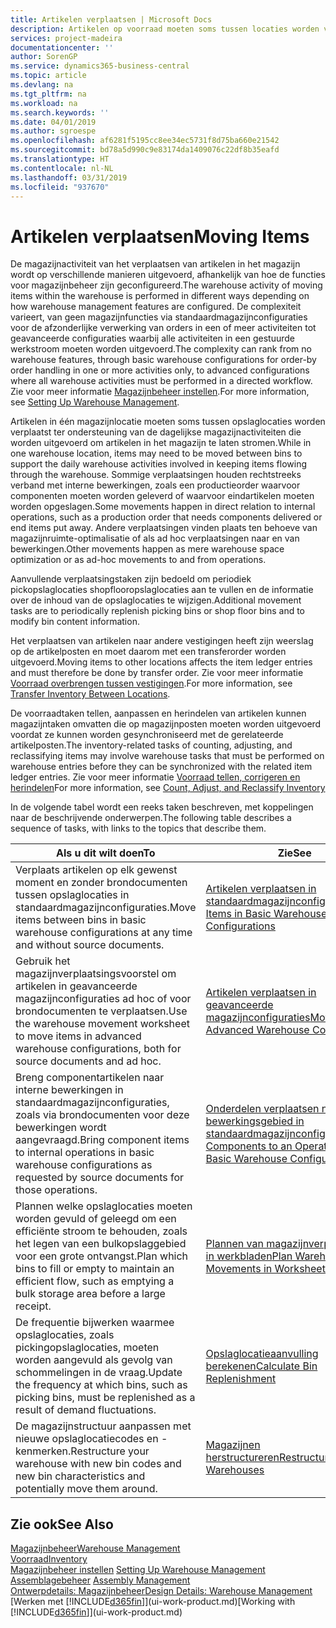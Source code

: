 ```yaml
---
title: Artikelen verplaatsen | Microsoft Docs
description: Artikelen op voorraad moeten soms tussen locaties worden verplaatst ter ondersteuning van de dagelijkse magazijnactiviteiten die worden uitgevoerd om artikelen in het magazijn te laten stromen. Sommige verplaatsingen houden rechtstreeks verband met interne bewerkingen, zoals een productieorder waarvoor componenten moeten worden geleverd of waarvoor eindartikelen moeten worden opgeslagen. Andere verplaatsingen vinden plaats ten behoeve van magazijnruimte-optimalisatie of als ad hoc verplaatsingen naar en van bewerkingen.
services: project-madeira
documentationcenter: ''
author: SorenGP
ms.service: dynamics365-business-central
ms.topic: article
ms.devlang: na
ms.tgt_pltfrm: na
ms.workload: na
ms.search.keywords: ''
ms.date: 04/01/2019
ms.author: sgroespe
ms.openlocfilehash: af6281f5195cc8ee34ec5731f8d75ba660e21542
ms.sourcegitcommit: bd78a5d990c9e83174da1409076c22df8b35eafd
ms.translationtype: HT
ms.contentlocale: nl-NL
ms.lasthandoff: 03/31/2019
ms.locfileid: "937670"
---
```

# <a name="moving-items"></a><span data-ttu-id="6d57a-105">Artikelen verplaatsen</span><span class="sxs-lookup"><span data-stu-id="6d57a-105">Moving Items</span></span>
<span data-ttu-id="6d57a-106">De magazijnactiviteit van het verplaatsen van artikelen in het magazijn wordt op verschillende manieren uitgevoerd, afhankelijk van hoe de functies voor magazijnbeheer zijn geconfigureerd.</span><span class="sxs-lookup"><span data-stu-id="6d57a-106">The warehouse activity of moving items within the warehouse is performed in different ways depending on how warehouse management features are configured.</span></span> <span data-ttu-id="6d57a-107">De complexiteit varieert, van geen magazijnfuncties via standaardmagazijnconfiguraties voor de afzonderlijke verwerking van orders in een of meer activiteiten tot geavanceerde configuraties waarbij alle activiteiten in een gestuurde werkstroom moeten worden uitgevoerd.</span><span class="sxs-lookup"><span data-stu-id="6d57a-107">The complexity can rank from no warehouse features, through basic warehouse configurations for order-by order handling in one or more activities only, to advanced configurations where all warehouse activities must be performed in a directed workflow.</span></span> <span data-ttu-id="6d57a-108">Zie voor meer informatie [Magazijnbeheer instellen](warehouse-setup-warehouse.md).</span><span class="sxs-lookup"><span data-stu-id="6d57a-108">For more information, see [Setting Up Warehouse Management](warehouse-setup-warehouse.md).</span></span>

<span data-ttu-id="6d57a-109">Artikelen in één magazijnlocatie moeten soms tussen opslaglocaties worden verplaatst ter ondersteuning van de dagelijkse magazijnactiviteiten die worden uitgevoerd om artikelen in het magazijn te laten stromen.</span><span class="sxs-lookup"><span data-stu-id="6d57a-109">While in one warehouse location, items may need to be moved between bins to support the daily warehouse activities involved in keeping items flowing through the warehouse.</span></span> <span data-ttu-id="6d57a-110">Sommige verplaatsingen houden rechtstreeks verband met interne bewerkingen, zoals een productieorder waarvoor componenten moeten worden geleverd of waarvoor eindartikelen moeten worden opgeslagen.</span><span class="sxs-lookup"><span data-stu-id="6d57a-110">Some movements happen in direct relation to internal operations, such as a production order that needs components delivered or end items put away.</span></span> <span data-ttu-id="6d57a-111">Andere verplaatsingen vinden plaats ten behoeve van magazijnruimte-optimalisatie of als ad hoc verplaatsingen naar en van bewerkingen.</span><span class="sxs-lookup"><span data-stu-id="6d57a-111">Other movements happen as mere warehouse space optimization or as ad-hoc movements to and from operations.</span></span>

<span data-ttu-id="6d57a-112">Aanvullende verplaatsingstaken zijn bedoeld om periodiek pickopslaglocaties shopflooropslaglocaties aan te vullen en de informatie over de inhoud van de opslaglocaties te wijzigen.</span><span class="sxs-lookup"><span data-stu-id="6d57a-112">Additional movement tasks are to periodically replenish picking bins or shop floor bins and to modify bin content information.</span></span>

<span data-ttu-id="6d57a-113">Het verplaatsen van artikelen naar andere vestigingen heeft zijn weerslag op de artikelposten en moet daarom met een transferorder worden uitgevoerd.</span><span class="sxs-lookup"><span data-stu-id="6d57a-113">Moving items to other locations affects the item ledger entries and must therefore be done by transfer order.</span></span> <span data-ttu-id="6d57a-114">Zie voor meer informatie [Voorraad overbrengen tussen vestigingen](inventory-how-transfer-between-locations.md).</span><span class="sxs-lookup"><span data-stu-id="6d57a-114">For more information, see [Transfer Inventory Between Locations](inventory-how-transfer-between-locations.md).</span></span>  

<span data-ttu-id="6d57a-115">De voorraadtaken tellen, aanpassen en herindelen van artikelen kunnen magazijntaken omvatten die op magazijnposten moeten worden uitgevoerd voordat ze kunnen worden gesynchroniseerd met de gerelateerde artikelposten.</span><span class="sxs-lookup"><span data-stu-id="6d57a-115">The inventory-related tasks of counting, adjusting, and reclassifying items may involve warehouse tasks that must be performed on warehouse entries before they can be synchronized with the related item ledger entries.</span></span> <span data-ttu-id="6d57a-116">Zie voor meer informatie [Voorraad tellen, corrigeren en herindelen](inventory-how-count-adjust-reclassify.md)</span><span class="sxs-lookup"><span data-stu-id="6d57a-116">For more information, see [Count, Adjust, and Reclassify Inventory](inventory-how-count-adjust-reclassify.md)</span></span>  

 <span data-ttu-id="6d57a-117">In de volgende tabel wordt een reeks taken beschreven, met koppelingen naar de beschrijvende onderwerpen.</span><span class="sxs-lookup"><span data-stu-id="6d57a-117">The following table describes a sequence of tasks, with links to the topics that describe them.</span></span>   

|<span data-ttu-id="6d57a-118">**Als u dit wilt doen**</span><span class="sxs-lookup"><span data-stu-id="6d57a-118">**To**</span></span>|<span data-ttu-id="6d57a-119">**Zie**</span><span class="sxs-lookup"><span data-stu-id="6d57a-119">**See**</span></span>|  
|------------|-------------|  
|<span data-ttu-id="6d57a-120">Verplaats artikelen op elk gewenst moment en zonder brondocumenten tussen opslaglocaties in standaardmagazijnconfiguraties.</span><span class="sxs-lookup"><span data-stu-id="6d57a-120">Move items between bins in basic warehouse configurations at any time and without source documents.</span></span>|[<span data-ttu-id="6d57a-121">Artikelen verplaatsen in standaardmagazijnconfiguraties</span><span class="sxs-lookup"><span data-stu-id="6d57a-121">Move Items in Basic Warehouse Configurations</span></span>](warehouse-how-to-move-items-ad-hoc-in-basic-warehousing.md)|
|<span data-ttu-id="6d57a-122">Gebruik het magazijnverplaatsingsvoorstel om artikelen in geavanceerde magazijnconfiguraties ad hoc of voor brondocumenten te verplaatsen.</span><span class="sxs-lookup"><span data-stu-id="6d57a-122">Use the warehouse movement worksheet to move items in advanced warehouse configurations, both for source documents and ad hoc.</span></span>|[<span data-ttu-id="6d57a-123">Artikelen verplaatsen in geavanceerde magazijnconfiguraties</span><span class="sxs-lookup"><span data-stu-id="6d57a-123">Move Items in Advanced Warehouse Configurations</span></span>](warehouse-how-to-move-items-in-advanced-warehousing.md)|  
|<span data-ttu-id="6d57a-124">Breng componentartikelen naar interne bewerkingen in standaardmagazijnconfiguraties, zoals via brondocumenten voor deze bewerkingen wordt aangevraagd.</span><span class="sxs-lookup"><span data-stu-id="6d57a-124">Bring component items to internal operations in basic warehouse configurations as requested by source documents for those operations.</span></span>|[<span data-ttu-id="6d57a-125">Onderdelen verplaatsen naar een bewerkingsgebied in standaardmagazijnconfiguraties</span><span class="sxs-lookup"><span data-stu-id="6d57a-125">Move Components to an Operation Area in Basic Warehouse Configurations</span></span>](warehouse-how-to-move-components-to-an-operation-area-in-basic-warehousing.md)|
|<span data-ttu-id="6d57a-126">Plannen welke opslaglocaties moeten worden gevuld of geleegd om een efficiënte stroom te behouden, zoals het legen van een bulkopslaggebied voor een grote ontvangst.</span><span class="sxs-lookup"><span data-stu-id="6d57a-126">Plan which bins to fill or empty to maintain an efficient flow, such as emptying a bulk storage area before a large receipt.</span></span>|[<span data-ttu-id="6d57a-127">Plannen van magazijnverplaatsingen in werkbladen</span><span class="sxs-lookup"><span data-stu-id="6d57a-127">Plan Warehouse Movements in Worksheets</span></span>](warehouse-how-to-plan-warehouse-movements-in-worksheets.md)|
|<span data-ttu-id="6d57a-128">De frequentie bijwerken waarmee opslaglocaties, zoals pickingopslaglocaties, moeten worden aangevuld als gevolg van schommelingen in de vraag.</span><span class="sxs-lookup"><span data-stu-id="6d57a-128">Update the frequency at which bins, such as picking bins, must be replenished as a result of demand fluctuations.</span></span>|[<span data-ttu-id="6d57a-129">Opslaglocatieaanvulling berekenen</span><span class="sxs-lookup"><span data-stu-id="6d57a-129">Calculate Bin Replenishment</span></span>](warehouse-how-to-calculate-bin-replenishment.md)|
|<span data-ttu-id="6d57a-130">De magazijnstructuur aanpassen met nieuwe opslaglocatiecodes en -kenmerken.</span><span class="sxs-lookup"><span data-stu-id="6d57a-130">Restructure your warehouse with new bin codes and new bin characteristics and potentially move them around.</span></span>|[<span data-ttu-id="6d57a-131">Magazijnen herstructureren</span><span class="sxs-lookup"><span data-stu-id="6d57a-131">Restructure Warehouses</span></span>](warehouse-how-to-restructure-warehouses.md)|  

## <a name="see-also"></a><span data-ttu-id="6d57a-132">Zie ook</span><span class="sxs-lookup"><span data-stu-id="6d57a-132">See Also</span></span>  
[<span data-ttu-id="6d57a-133">Magazijnbeheer</span><span class="sxs-lookup"><span data-stu-id="6d57a-133">Warehouse Management</span></span>](warehouse-manage-warehouse.md)  
[<span data-ttu-id="6d57a-134">Voorraad</span><span class="sxs-lookup"><span data-stu-id="6d57a-134">Inventory</span></span>](inventory-manage-inventory.md)  
<span data-ttu-id="6d57a-135">[Magazijnbeheer instellen](warehouse-setup-warehouse.md)   </span><span class="sxs-lookup"><span data-stu-id="6d57a-135">[Setting Up Warehouse Management](warehouse-setup-warehouse.md)   </span></span>  
<span data-ttu-id="6d57a-136">[Assemblagebeheer](assembly-assemble-items.md)  </span><span class="sxs-lookup"><span data-stu-id="6d57a-136">[Assembly Management](assembly-assemble-items.md)  </span></span>  
[<span data-ttu-id="6d57a-137">Ontwerpdetails: Magazijnbeheer</span><span class="sxs-lookup"><span data-stu-id="6d57a-137">Design Details: Warehouse Management</span></span>](design-details-warehouse-management.md)  
<span data-ttu-id="6d57a-138">[Werken met [!INCLUDE[d365fin](includes/d365fin_md.md)]](ui-work-product.md)</span><span class="sxs-lookup"><span data-stu-id="6d57a-138">[Working with [!INCLUDE[d365fin](includes/d365fin_md.md)]](ui-work-product.md)</span></span>
